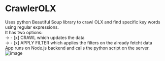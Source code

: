 # CrawlerOLX
Uses python Beautiful Soup library to crawl OLX and find specific key words using regular expressions.  
It has two options:  
-> - [x] CRAWL which updates the data  
-> - [x] APPLY FILTER which applies the filters on the already fetcht data  
App runs on Node.js backend and calls the python script on the server.  
![image](https://user-images.githubusercontent.com/99676849/222992014-22d49a03-8ec5-41e7-a364-f6813af15bae.png)

